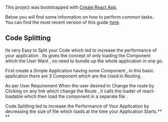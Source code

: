 This project was bootstrapped with [Create React App](https://github.com/facebookincubator/create-react-app).

Below you will find some information on how to perform common tasks.<br>
You can find the most recent version of this guide [here](https://github.com/facebookincubator/create-react-app/blob/master/packages/react-scripts/template/README.md).

## Code Splitting
 Its very Easy to Split your Code which led to increase the performance of your application . Its gives the concept of only loading the Component which the User Want , no need to bundle up the whole application in one go. 

 First create a Simple Application having some Component , in this basic application there are 3 Component which are the Used in Routing .

 As per User Requirement When the user desired to Change the route by Clicking on any link which change the Route , it calls the loader of react-loadable which then load the component in a separate file .

 Code Splitting led to increase the Performance of Your Application by decreasing the size of file which loads at the time your Application Starts.**
 **

 